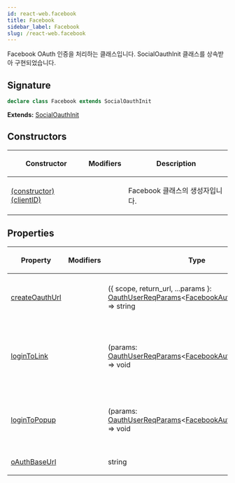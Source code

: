 ```yaml
---
id: react-web.facebook
title: Facebook
sidebar_label: Facebook
slug: /react-web.facebook
---
```






Facebook OAuth 인증을 처리하는 클래스입니다. SocialOauthInit 클래스를 상속받아 구현되었습니다.

## Signature

```typescript
declare class Facebook extends SocialOauthInit 
```
**Extends:** [SocialOauthInit](./react-web.socialoauthinit)

## Constructors

<table><thead><tr><th>

Constructor


</th><th>

Modifiers


</th><th>

Description


</th></tr></thead>
<tbody><tr><td>

[(constructor)(clientID)](./react-web.facebook._constructor_)


</td><td>


</td><td>

Facebook 클래스의 생성자입니다.


</td></tr>
</tbody></table>

## Properties

<table><thead><tr><th>

Property


</th><th>

Modifiers


</th><th>

Type


</th><th>

Description


</th></tr></thead>
<tbody><tr><td>

[createOauthUrl](./react-web.facebook.createoauthurl)


</td><td>


</td><td>

(\{ scope, return_url, ...params \}: [OauthUserReqParams](./react-web.oauthuserreqparams)&lt;[FacebookAuthQueryParams](./react-web.facebookauthqueryparams)&gt;) =&gt; string


</td><td>

OAuth 인증 URL을 생성합니다.


</td></tr>
<tr><td>

[loginToLink](./react-web.facebook.logintolink)


</td><td>


</td><td>

(params: [OauthUserReqParams](./react-web.oauthuserreqparams)&lt;[FacebookAuthQueryParams](./react-web.facebookauthqueryparams)&gt;) =&gt; void


</td><td>

로그인을 위한 OAuth 인증 링크로 리다이렉트합니다.


</td></tr>
<tr><td>

[loginToPopup](./react-web.facebook.logintopopup)


</td><td>


</td><td>

(params: [OauthUserReqParams](./react-web.oauthuserreqparams)&lt;[FacebookAuthQueryParams](./react-web.facebookauthqueryparams)&gt;) =&gt; void


</td><td>

로그인을 위한 OAuth 인증 팝업을 엽니다.


</td></tr>
<tr><td>

[oAuthBaseUrl](./react-web.facebook.oauthbaseurl)


</td><td>


</td><td>

string


</td><td>


</td></tr>
</tbody></table>
